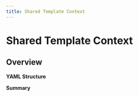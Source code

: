 ```yaml
---
title: Shared Template Context
---
```


# Shared Template Context


## Overview

**YAML Structure**


**Summary**
